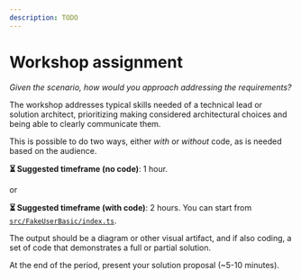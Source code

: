 ```yaml
---
description: TODO
---
```


# Workshop assignment

_Given the scenario, how would you approach addressing the requirements?_

The workshop addresses typical skills needed of a technical lead or solution architect, prioritizing making considered architectural choices and being able to clearly communicate them.

This is possible to do two ways, either _with_ or _without_ code, as is needed based on the audience.

**⏳ Suggested timeframe (no code)**: 1 hour.

or

**⏳ Suggested timeframe (with code)**: 2 hours. You can start from [`src/FakeUserBasic/index.ts`](https://github.com/mikaelvesavuori/better-apis-workshop/blob/main/src/FakeUserBasic/index.ts).

The output should be a diagram or other visual artifact, and if also coding, a set of code that demonstrates a full or partial solution.

At the end of the period, present your solution proposal (~5-10 minutes).
